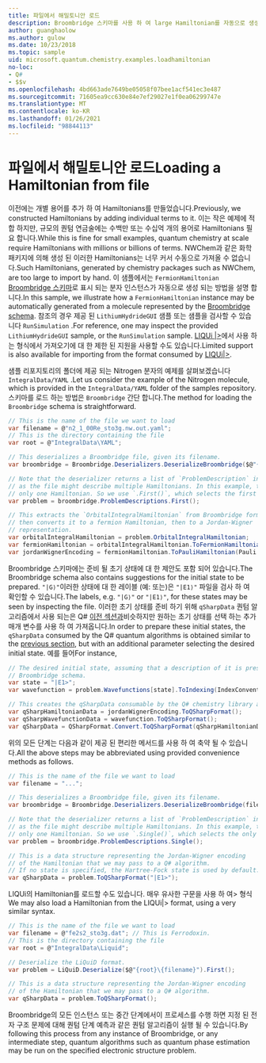 ```yaml
---
title: 파일에서 해밀토니안 로드
description: Broombridge 스키마를 사용 하 여 large Hamiltonian를 자동으로 생성 하는 방법을 알아봅니다.
author: guanghaolow
ms.author: gulow
ms.date: 10/23/2018
ms.topic: sample
uid: microsoft.quantum.chemistry.examples.loadhamiltonian
no-loc:
- Q#
- $$v
ms.openlocfilehash: 4bd663ade7649be05058f07bee1acf541ec3e487
ms.sourcegitcommit: 71605ea9cc630e84e7ef29027e1f0ea06299747e
ms.translationtype: MT
ms.contentlocale: ko-KR
ms.lasthandoff: 01/26/2021
ms.locfileid: "98844113"
---
```

# <a name="loading-a-hamiltonian-from-file"></a><span data-ttu-id="8eca2-103">파일에서 해밀토니안 로드</span><span class="sxs-lookup"><span data-stu-id="8eca2-103">Loading a Hamiltonian from file</span></span>
<span data-ttu-id="8eca2-104">이전에는 개별 용어를 추가 하 여 Hamiltonians를 만들었습니다.</span><span class="sxs-lookup"><span data-stu-id="8eca2-104">Previously, we constructed Hamiltonians by adding individual terms to it.</span></span> <span data-ttu-id="8eca2-105">이는 작은 예제에 적합 하지만, 규모의 퀀텀 연금술에는 수백만 또는 수십억 개의 용어로 Hamiltonians 필요 합니다.</span><span class="sxs-lookup"><span data-stu-id="8eca2-105">While this is fine for small examples, quantum chemistry at scale require Hamiltonians with millions or billions of terms.</span></span> <span data-ttu-id="8eca2-106">NWChem과 같은 화학 패키지에 의해 생성 된 이러한 Hamiltonians는 너무 커서 수동으로 가져올 수 없습니다.</span><span class="sxs-lookup"><span data-stu-id="8eca2-106">Such Hamiltonians, generated by chemistry packages such as NWChem, are too large to import by hand.</span></span> <span data-ttu-id="8eca2-107">이 샘플에서는 `FermionHamiltonian` [Broombridge 스키마](xref:microsoft.quantum.libraries.chemistry.schema.broombridge)로 표시 되는 분자 인스턴스가 자동으로 생성 되는 방법을 설명 합니다.</span><span class="sxs-lookup"><span data-stu-id="8eca2-107">In this sample, we illustrate how a `FermionHamiltonian` instance may be automatically generated from a molecule represented by the [Broombridge schema](xref:microsoft.quantum.libraries.chemistry.schema.broombridge).</span></span> <span data-ttu-id="8eca2-108">참조의 경우 제공 된 `LithiumHydrideGUI` 샘플 또는 샘플을 검사할 수 있습니다 `RunSimulation` .</span><span class="sxs-lookup"><span data-stu-id="8eca2-108">For reference, one may inspect the provided `LithiumHydrideGUI` sample, or the `RunSimulation` sample.</span></span> <span data-ttu-id="8eca2-109">[LIQUi |>](https://www.microsoft.com/en-us/research/project/language-integrated-quantum-operations-liqui/)에서 사용 하는 형식에서 가져오기에 대 한 제한 된 지원을 사용할 수도 있습니다.</span><span class="sxs-lookup"><span data-stu-id="8eca2-109">Limited support is also available for importing from the format consumed by [LIQUi|>](https://www.microsoft.com/en-us/research/project/language-integrated-quantum-operations-liqui/).</span></span>

<span data-ttu-id="8eca2-110">샘플 리포지토리의 폴더에 제공 되는 Nitrogen 분자의 예제를 살펴보겠습니다 `IntegralData/YAML` .</span><span class="sxs-lookup"><span data-stu-id="8eca2-110">Let us consider the example of the Nitrogen molecule, which is provided in the `IntegralData/YAML` folder of the samples repository.</span></span> <span data-ttu-id="8eca2-111">스키마를 로드 하는 방법은 `Broombridge` 간단 합니다.</span><span class="sxs-lookup"><span data-stu-id="8eca2-111">The method for loading the `Broombridge` schema is straightforward.</span></span>

```csharp
// This is the name of the file we want to load
var filename = @"n2_1_00Re_sto3g.nw.out.yaml";
// This is the directory containing the file
var root = @"IntegralData\YAML";

// This deserializes a Broombridge file, given its filename.
var broombridge = Broombridge.Deserializers.DeserializeBroombridge($@"{root}\{filename}");

// Note that the deserializer returns a list of `ProblemDescription` instances 
// as the file might describe multiple Hamiltonians. In this example, there is 
// only one Hamiltonian. So we use `.First()`, which selects the first element of the list.
var problem = broombridge.ProblemDescriptions.First();

// This extracts the `OrbitalIntegralHamiltonian` from Broombridge format,
// then converts it to a fermion Hamiltonian, then to a Jordan-Wigner
// representation.
var orbitalIntegralHamiltonian = problem.OrbitalIntegralHamiltonian;
var fermionHamiltonian = orbitalIntegralHamiltonian.ToFermionHamiltonian(IndexConvention.UpDown);
var jordanWignerEncoding = fermionHamiltonian.ToPauliHamiltonian(Pauli.QubitEncoding.JordanWigner);
```

<span data-ttu-id="8eca2-112">Broombridge 스키마에는 준비 될 초기 상태에 대 한 제안도 포함 되어 있습니다.</span><span class="sxs-lookup"><span data-stu-id="8eca2-112">The Broombridge schema also contains suggestions for the initial state to be prepared.</span></span> <span data-ttu-id="8eca2-113">`"|G⟩"`이러한 상태에 대 한 레이블 (예: 또는)은 `"|E1⟩"` 파일을 검사 하 여 확인할 수 있습니다.</span><span class="sxs-lookup"><span data-stu-id="8eca2-113">The labels, e.g. `"|G⟩"` or `"|E1⟩"`, for these states may be seen by inspecting the file.</span></span> <span data-ttu-id="8eca2-114">이러한 초기 상태를 준비 하기 위해 `qSharpData` 퀀텀 알고리즘에서 사용 되는은 Q# [이전 섹션과](xref:microsoft.quantum.chemistry.examples.energyestimate)비슷하지만 원하는 초기 상태를 선택 하는 추가 매개 변수를 사용 하 여 가져옵니다.</span><span class="sxs-lookup"><span data-stu-id="8eca2-114">In order to prepare these initial states, the `qSharpData` consumed by the Q# quantum algorithms is obtained similar to the [previous section](xref:microsoft.quantum.chemistry.examples.energyestimate), but with an additional parameter selecting the desired initial state.</span></span> <span data-ttu-id="8eca2-115">예를 들어</span><span class="sxs-lookup"><span data-stu-id="8eca2-115">For instance,</span></span>
```csharp
// The desired initial state, assuming that a description of it is present in the
// Broombridge schema.
var state = "|E1>";
var wavefunction = problem.Wavefunctions[state].ToIndexing(IndexConvention.UpDown);

// This creates the qSharpData consumable by the Q# chemistry library algorithms.
var qSharpHamiltonianData = jordanWignerEncoding.ToQSharpFormat();
var qSharpWavefunctionData = wavefunction.ToQSharpFormat();
var qSharpData = QSharpFormat.Convert.ToQSharpFormat(qSharpHamiltonianData, qSharpWavefunctionData);
```

<span data-ttu-id="8eca2-116">위의 모든 단계는 다음과 같이 제공 된 편리한 메서드를 사용 하 여 축약 될 수 있습니다.</span><span class="sxs-lookup"><span data-stu-id="8eca2-116">All the above steps may be abbreviated using provided convenience methods as follows.</span></span>
```csharp
// This is the name of the file we want to load
var filename = "...";

// This deserializes a Broombridge file, given its filename.
var broombridge = Broombridge.Deserializers.DeserializeBroombridge(filename);

// Note that the deserializer returns a list of `ProblemDescription` instances 
// as the file might describe multiple Hamiltonians. In this example, there is 
// only one Hamiltonian. So we use `.Single()`, which selects the only element of the list.
var problem = broombridge.ProblemDescriptions.Single();

// This is a data structure representing the Jordan-Wigner encoding 
// of the Hamiltonian that we may pass to a Q# algorithm.
// If no state is specified, the Hartree-Fock state is used by default.
var qSharpData = problem.ToQSharpFormat("|E1>");
```

<span data-ttu-id="8eca2-117">LIQUi의 Hamiltonian를 로드할 수도 있습니다. 매우 유사한 구문을 사용 하 여> 형식</span><span class="sxs-lookup"><span data-stu-id="8eca2-117">We may also load a Hamiltonian from the LIQUi|> format, using a very similar syntax.</span></span> 

```csharp
// This is the name of the file we want to load
var filename = @"fe2s2_sto3g.dat"; // This is Ferrodoxin.
// This is the directory containing the file
var root = @"IntegralData\Liquid";

// Deserialize the LiQuiD format.
var problem = LiQuiD.Deserialize($@"{root}\{filename}").First();

// This is a data structure representing the Jordan-Wigner encoding 
// of the Hamiltonian that we may pass to a Q# algorithm.
var qSharpData = problem.ToQSharpFormat();
```

<span data-ttu-id="8eca2-118">Broombridge의 모든 인스턴스 또는 중간 단계에서이 프로세스를 수행 하면 지정 된 전자 구조 문제에 대해 퀀텀 단계 예측과 같은 퀀텀 알고리즘이 실행 될 수 있습니다.</span><span class="sxs-lookup"><span data-stu-id="8eca2-118">By following this process from any instance of Broombridge, or any intermediate step, quantum algorithms such as quantum phase estimation may be run on the specified electronic structure problem.</span></span>
